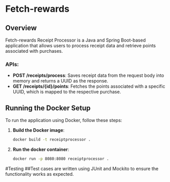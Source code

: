 # Fetch-rewards

## Overview

Fetch-rewards Receipt Processor is a Java and Spring Boot-based application that allows users to process receipt data and retrieve points associated with purchases.

### APIs:
- **POST /receipts/process**: Saves receipt data from the request body into memory and returns a UUID as the response.
- **GET /receipts/{id}/points**: Fetches the points associated with a specific UUID, which is mapped to the respective purchase.

## Running the Docker Setup

To run the application using Docker, follow these steps:

1. **Build the Docker image**:
   ```bash
   docker build -t receiptprocessor .

2. **Run the docker container**:
   ```bash
   docker run -p 8080:8080 receiptprocessor .

#Testing
##Test cases are written using JUnit and Mockito to ensure the functionality works as expected.


